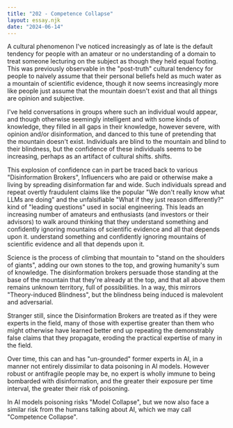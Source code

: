 ```yaml
---
title: "202 - Competence Collapse"
layout: essay.njk
date: "2024-06-14"
---
```


A cultural phenomenon I've noticed increasingly as of late is the default tendency for people with an amateur or no understanding of a domain to treat someone lecturing on the subject as though they held equal footing. This was previously observable in the "post-truth" cultural tendency for people to naively assume that their personal beliefs held as much water as a mountain of scientific evidence, though it now seems increasingly more like people just assume that the mountain doesn't exist and that all things are opinion and subjective.

I've held conversations in groups where such an individual would appear, and though otherwise seemingly intelligent and with some kinds of knowledge, they filled in all gaps in their knowledge, however severe, with opinion and/or disinformation, and danced to this tune of pretending that the mountain doesn't exist. Individuals are blind to the mountain and blind to their blindness, but the confidence of these individuals seems to be increasing, perhaps as an artifact of cultural shifts.
shifts.

This explosion of confidence can in part be traced back to various "Disinformation Brokers", Influencers who are paid or otherwise make a living by spreading disinformation far and wide. Such individuals spread and repeat overtly fraudulent claims like the popular "We don't really know what LLMs are doing" and the unfalsifiable "What if they just reason differently?" kind of "leading questions" used in social engineering. This leads an increasing number of amateurs and enthusiasts (and investors or their advisors) to walk around thinking that they understand something and confidently ignoring mountains of scientific evidence and all that depends upon it.
understand something and confidently ignoring mountains of scientific
evidence and all that depends upon it.

Science is the process of climbing that mountain to "stand on the shoulders of giants", adding our own stones to the top, and growing humanity's sum of knowledge. The disinformation brokers persuade those standing at the base of the mountain that they're already at the top, and that all above them remains unknown territory, full of possibilities. In a way, this mirrors "Theory-induced Blindness", but the blindness being induced is malevolent and adversarial.

Stranger still, since the Disinformation Brokers are treated as if they were experts in the field, many of those with expertise greater than them who might otherwise have learned better end up repeating the demonstrably false claims that they propagate, eroding the practical expertise of many in the field.

Over time, this can and has "un-grounded" former experts in AI, in a manner not entirely dissimilar to data poisoning in AI models. However robust or antifragile people may be, no expert is wholly immune to being bombarded with disinformation, and the greater their exposure per time interval, the greater their risk of poisoning.

In AI models poisoning risks "Model Collapse", but we now also face a similar risk from the humans talking about AI, which we may call "Competence Collapse".
